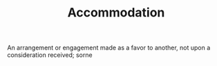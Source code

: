 ---
title: Accommodation
letter: A
permalink: "/definitions/bld-accommodation.html"
body: An arrangement or engagement made as a favor to another, not upon a consideration
  received; sorne
published_at: '2018-07-07'
source: Black's Law Dictionary 2nd Ed (1910)
layout: post
---